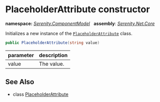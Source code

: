 # PlaceholderAttribute constructor
**namespace:** *[Serenity.ComponentModel](../../README.md#serenity.componentmodel-namespace)*   **assembly**: *[Serenity.Net.Core](../../README.md)*

Initializes a new instance of the [`PlaceholderAttribute`](../PlaceholderAttribute.md) class.

```csharp
public PlaceholderAttribute(string value)
```

| parameter | description |
| --- | --- |
| value | The value. |

## See Also

* class [PlaceholderAttribute](../PlaceholderAttribute.md)